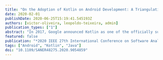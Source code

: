 ```yaml
---
title: "On the Adoption of Kotlin on Android Development: A Triangulation Study"
date: 2020-02-01
publishDate: 2020-06-25T15:19:41.545193Z
authors: [victor-oliveira, leopoldo-teixeira, admin]
publication_types: ["1"]
abstract: "In 2017, Google announced Kotlin as one of the officially supported languages for Android development. Among the reasons for choosing Kotlin, Google mentioned it is \"concise, expressive, and designed to be type and null-safe\". Another important reason is that Kotlin is a language fully interoperable with Java and runs on the JVM. Despite Kotlin's rapid rise in the industry, very little has been done in academia to understand how developers are dealing with the adoption of Kotlin. The goal of this study is to understand how developers are dealing with the recent adoption of Kotlin as an official language for Android development, their perception about the advantages and disadvantages related to its usage, and the most common problems faced by them. This research was conducted using the concurrent triangulation strategy, which is a mixed-method approach. We performed a thorough analysis of 9,405 questions related to Kotlin development for the Android platform on Stack Overflow. Concurrently, we also conducted a basic qualitative research interviewing seven Android developers that use Kotlin to confirm and cross-validate our findings. Our study reveals that developers do seem to find the language easy to understand and to adopt it. This perception begins to change when the functional paradigm becomes more evident. Accordingly to the developers, the readability and legibility are compromised if developers overuse the functional flexibility that the language provides. The developers also consider that Kotlin increases the quality of the produced code mainly due to its null-safety guarantees, but it can also become a challenge when interoperating with Java, despite the interoperability being considered as an advantage. While adopting Kotlin requires some care from developers, its benefits seem to bring many advantages to the platform according to the developers, especially in the aspect of adopting a more modern language while maintaining the consolidated Java-based development environment."
featured: false
publication: "*2020 IEEE 27th International Conference on Software Analysis, Evolution and Reengineering (SANER)*"
tags: ["Android", "Kotlin", "Java"]
doi: "10.1109/SANER48275.2020.9054859"
---
```

